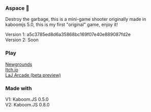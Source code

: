### Aspace 🚀

Destroy the garbage, this is a mini-game shooter originally made in kaboomjs 5.0, this is my first "original" game, enjoy it!

Version 1: a5c3785ed8d6a35868bc169f07e40e889087fd2e <br>
Version 2: Soon

### Play

[Newgrounds](https://www.newgrounds.com/portal/view/801948) <br>
[Itch.io](https://lajbel.itch.io/aspace) <br>
[LaJ Arcade (beta preview)](https://lajbel.repl.co/arcade/aspace)

### Made with

V1: Kaboom.JS 0.5.0 <br>
V2: Kaboom.JS 0.8.0
